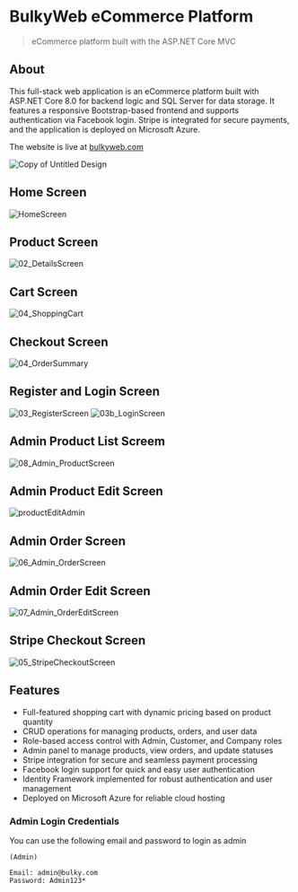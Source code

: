# BulkyWeb eCommerce Platform
>eCommerce platform built with the ASP.NET Core MVC

## About
This full-stack web application is an eCommerce platform built with ASP.NET Core 8.0 for backend logic and SQL Server for data storage. It features a responsive Bootstrap-based frontend and supports authentication via Facebook login.
Stripe is integrated for secure payments, and the application is deployed on Microsoft Azure.

The website is live at [bulkyweb.com](https://bulkyweb-dotnet-htfjb2b5addjgkb0.canadacentral-01.azurewebsites.net/)

![Copy of Untitled Design](https://github.com/user-attachments/assets/c58044c6-311e-4ea0-a499-4ef5eb4003cf)

## Home Screen
![HomeScreen](https://github.com/user-attachments/assets/702b4165-4bd3-4b49-9757-7cc333329ae7)

## Product Screen
![02_DetailsScreen](https://github.com/user-attachments/assets/b13f379c-ef4d-4fdc-bbaf-58c4e06450d8)

## Cart Screen 
![04_ShoppingCart](https://github.com/user-attachments/assets/a3f6a109-a5bb-421b-8697-2c251840ab2e)

## Checkout Screen
![04_OrderSummary](https://github.com/user-attachments/assets/e5205e42-b997-4cd4-b964-e2cb849962f9)

## Register and Login Screen
![03_RegisterScreen](https://github.com/user-attachments/assets/cbd69e86-c9e7-4649-9b98-5dcb124688c7)
![03b_LoginScreen](https://github.com/user-attachments/assets/5d319077-dc9d-4cf9-a2ee-03f73581f974)

## Admin Product List Screem 
![08_Admin_ProductScreen](https://github.com/user-attachments/assets/898b2596-6c71-4e80-b0b5-78e55b3fda75)

## Admin Product Edit Screen
![productEditAdmin](https://github.com/user-attachments/assets/97c92803-8faa-4c15-a07c-1a5b6851a7e0)

## Admin Order Screen
![06_Admin_OrderScreen](https://github.com/user-attachments/assets/fb7796f0-ad14-42dc-9312-65faee47cb5e)

## Admin Order Edit Screen
![07_Admin_OrderEditScreen](https://github.com/user-attachments/assets/a12145ee-dfa1-414f-b9de-d20e4a27da63)

## Stripe Checkout Screen
![05_StripeCheckoutScreen](https://github.com/user-attachments/assets/1c45bf0b-6445-49b7-bdca-24fbd3888dbf)

## Features

+ Full-featured shopping cart with dynamic pricing based on product quantity
+ CRUD operations for managing products, orders, and user data
+ Role-based access control with Admin, Customer, and Company roles
+ Admin panel to manage products, view orders, and update statuses
+ Stripe integration for secure and seamless payment processing
+ Facebook login support for quick and easy user authentication
+ Identity Framework implemented for robust authentication and user management
+ Deployed on Microsoft Azure for reliable cloud hosting
  

### Admin Login Credentials

You can use the following email and password to login as admin


```
(Admin)

Email: admin@bulky.com 
Password: Admin123*

```  
